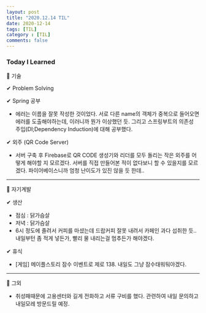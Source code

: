 ```yaml
---
layout: post
title: "2020.12.14 TIL"
date: 2020-12-14
tags: [TIL]
category : [TIL]
comments: false
---
```


### Today I Learned  

💎 기술  

✔ Problem Solving  

✔ Spring 공부  
- 에러는 이름을 잘못 작성한 것이었다. 서로 다른 name의 객체가 중복으로 들어오면 에러를 도출해야하는데, 이러니까 뭔가 이상했던 듯. 그리고 스프링부트의 의존성 주입(DI;Dependency Induction)에 대해 공부했다.

✔ 외주 (QR Code Server)
- 서버 구축 후 Firebase로 QR CODE 생성기와 리더를 모두 돌리는 작은 외주를 어떻게 해야할 지 모르겠다. 서버를 직접 만들어본 적이 없다보니 할 수 있을지를 모르겠다. 파이어베이스니까 엄청 난이도가 있진 않을 듯 한데..
---
💎 자기계발  

✔ 생산  
- 점심 : 닭가슴살
- 저녁 : 닭가슴살
- 6시 정도에 졸려서 커피를 마셨는데 드랍커피 잘못 내려서 카페인 과다 섭취한 듯.. 내일부턴 좀 적게 넣든가, 빨리 물 내리는걸 멈추든가 해야겠다.

✔ 휴식  
- [게임] 메이플스토리 잠수 이벤트로 제로 138. 내일도 그냥 잠수태워둬야겠다.

---
💎 그외  
- 취성패때문에 고용센터와 길게 전화하고 서류 구비를 했다. 관련하여 내일 문의하고 내일모레 방문드릴 예정.
